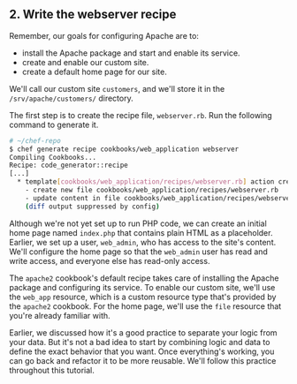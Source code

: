 ## 2. Write the webserver recipe

Remember, our goals for configuring Apache are to:

* install the Apache package and start and enable its service.
* create and enable our custom site.
* create a default home page for our site.

We'll call our custom site `customers`, and we'll store it in the <code class="file-path">/srv/apache/customers/</code> directory.

The first step is to create the recipe file, <code class="file-path">webserver.rb</code>. Run the following command to generate it.

```bash
# ~/chef-repo
$ chef generate recipe cookbooks/web_application webserver
Compiling Cookbooks...
Recipe: code_generator::recipe
[...]
  * template[cookbooks/web_application/recipes/webserver.rb] action create
    - create new file cookbooks/web_application/recipes/webserver.rb
    - update content in file cookbooks/web_application/recipes/webserver.rb from none to bc6813
    (diff output suppressed by config)
```

Although we're not yet set up to run PHP code, we can create an initial home page named <code class="file-path">index.php</code> that contains plain HTML as a placeholder. Earlier, we set up a user, `web_admin`, who has access to the site's content. We'll configure the home page so that the `web_admin` user has read and write access, and everyone else has read-only access.

The `apache2` cookbook's default recipe takes care of installing the Apache package and configuring its service. To enable our custom site, we'll use the `web_app` resource, which is a custom resource type that's provided by the `apache2` cookbook. For the home page, we'll use the `file` resource that you're already familiar with.

Earlier, we discussed how it's a good practice to separate your logic from your data. But it's not a bad idea to start by combining logic and data to define the exact behavior that you want. Once everything's working, you can go back and refactor it to be more reusable. We'll follow this practice throughout this tutorial.
